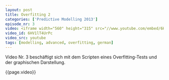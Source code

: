 ```yaml
---
layout: post
title: Overfitting 2
categories: ['Predictive Modelling 2013']
episode_nr: 3
video: <iframe width="560" height="315" src="//www.youtube.com/embed/6HV1lT4UrPc" mce_src="http://www.youtube.com/embed/6HV1lT4UrPc" frameborder="0" allowfullscreen=""></iframe>
video_id: 6HV1lT4UrPc
video_src: youtube
tags: [modelling, advanced, overfitting, german]
---
```


Video Nr. 3 beschäftigt sich mit dem Scripten eines Overfitting-Tests und der graphischen Darstellung.
<!--more-->
{{page.video}}
